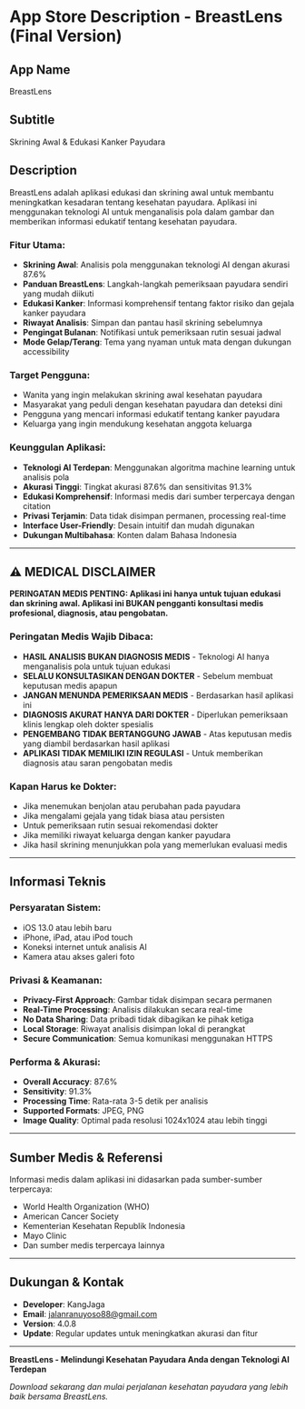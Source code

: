 # App Store Description - BreastLens (Final Version)

## App Name
BreastLens

## Subtitle
Skrining Awal & Edukasi Kanker Payudara

## Description

BreastLens adalah aplikasi edukasi dan skrining awal untuk membantu meningkatkan kesadaran tentang kesehatan payudara. Aplikasi ini menggunakan teknologi AI untuk menganalisis pola dalam gambar dan memberikan informasi edukatif tentang kesehatan payudara.

### Fitur Utama:
- **Skrining Awal**: Analisis pola menggunakan teknologi AI dengan akurasi 87.6%
- **Panduan BreastLens**: Langkah-langkah pemeriksaan payudara sendiri yang mudah diikuti
- **Edukasi Kanker**: Informasi komprehensif tentang faktor risiko dan gejala kanker payudara
- **Riwayat Analisis**: Simpan dan pantau hasil skrining sebelumnya
- **Pengingat Bulanan**: Notifikasi untuk pemeriksaan rutin sesuai jadwal
- **Mode Gelap/Terang**: Tema yang nyaman untuk mata dengan dukungan accessibility

### Target Pengguna:
- Wanita yang ingin melakukan skrining awal kesehatan payudara
- Masyarakat yang peduli dengan kesehatan payudara dan deteksi dini
- Pengguna yang mencari informasi edukatif tentang kanker payudara
- Keluarga yang ingin mendukung kesehatan anggota keluarga

### Keunggulan Aplikasi:
- **Teknologi AI Terdepan**: Menggunakan algoritma machine learning untuk analisis pola
- **Akurasi Tinggi**: Tingkat akurasi 87.6% dan sensitivitas 91.3%
- **Edukasi Komprehensif**: Informasi medis dari sumber terpercaya dengan citation
- **Privasi Terjamin**: Data tidak disimpan permanen, processing real-time
- **Interface User-Friendly**: Desain intuitif dan mudah digunakan
- **Dukungan Multibahasa**: Konten dalam Bahasa Indonesia

---

## ⚠️ MEDICAL DISCLAIMER

**PERINGATAN MEDIS PENTING: Aplikasi ini hanya untuk tujuan edukasi dan skrining awal. Aplikasi ini BUKAN pengganti konsultasi medis profesional, diagnosis, atau pengobatan.**

### Peringatan Medis Wajib Dibaca:
- **HASIL ANALISIS BUKAN DIAGNOSIS MEDIS** - Teknologi AI hanya menganalisis pola untuk tujuan edukasi
- **SELALU KONSULTASIKAN DENGAN DOKTER** - Sebelum membuat keputusan medis apapun
- **JANGAN MENUNDA PEMERIKSAAN MEDIS** - Berdasarkan hasil aplikasi ini
- **DIAGNOSIS AKURAT HANYA DARI DOKTER** - Diperlukan pemeriksaan klinis lengkap oleh dokter spesialis
- **PENGEMBANG TIDAK BERTANGGUNG JAWAB** - Atas keputusan medis yang diambil berdasarkan hasil aplikasi
- **APLIKASI TIDAK MEMILIKI IZIN REGULASI** - Untuk memberikan diagnosis atau saran pengobatan medis

### Kapan Harus ke Dokter:
- Jika menemukan benjolan atau perubahan pada payudara
- Jika mengalami gejala yang tidak biasa atau persisten
- Untuk pemeriksaan rutin sesuai rekomendasi dokter
- Jika memiliki riwayat keluarga dengan kanker payudara
- Jika hasil skrining menunjukkan pola yang memerlukan evaluasi medis

---

## Informasi Teknis

### Persyaratan Sistem:
- iOS 13.0 atau lebih baru
- iPhone, iPad, atau iPod touch
- Koneksi internet untuk analisis AI
- Kamera atau akses galeri foto

### Privasi & Keamanan:
- **Privacy-First Approach**: Gambar tidak disimpan secara permanen
- **Real-Time Processing**: Analisis dilakukan secara real-time
- **No Data Sharing**: Data pribadi tidak dibagikan ke pihak ketiga
- **Local Storage**: Riwayat analisis disimpan lokal di perangkat
- **Secure Communication**: Semua komunikasi menggunakan HTTPS

### Performa & Akurasi:
- **Overall Accuracy**: 87.6%
- **Sensitivity**: 91.3%
- **Processing Time**: Rata-rata 3-5 detik per analisis
- **Supported Formats**: JPEG, PNG
- **Image Quality**: Optimal pada resolusi 1024x1024 atau lebih tinggi

---

## Sumber Medis & Referensi

Informasi medis dalam aplikasi ini didasarkan pada sumber-sumber terpercaya:
- World Health Organization (WHO)
- American Cancer Society
- Kementerian Kesehatan Republik Indonesia
- Mayo Clinic
- Dan sumber medis terpercaya lainnya

---

## Dukungan & Kontak

- **Developer**: KangJaga
- **Email**: jalanranuyoso88@gmail.com
- **Version**: 4.0.8
- **Update**: Regular updates untuk meningkatkan akurasi dan fitur

---

**BreastLens - Melindungi Kesehatan Payudara Anda dengan Teknologi AI Terdepan**

*Download sekarang dan mulai perjalanan kesehatan payudara yang lebih baik bersama BreastLens.*
